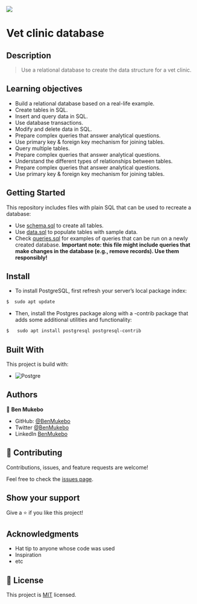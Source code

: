 ![](https://img.shields.io/badge/Microverse-blueviolet)

# Vet clinic database

## Description

> Use a relational database to create the data structure for a vet clinic.

## Learning objectives
- Build a relational database based on a real-life example.
- Create tables in SQL.
- Insert and query data in SQL.
- Use database transactions.
- Modify and delete data in SQL.
- Prepare complex queries that answer analytical questions.
- Use primary key & foreign key mechanism for joining tables.
- Query multiple tables.
- Prepare complex queries that answer analytical questions.
- Understand the different types of relationships between tables.
- Prepare complex queries that answer analytical questions.
- Use primary key & foreign key mechanism for joining tables.


## Getting Started

This repository includes files with plain SQL that can be used to recreate a database:

- Use [schema.sql](./schema.sql) to create all tables.
- Use [data.sql](./data.sql) to populate tables with sample data.
- Check [queries.sql](./queries.sql) for examples of queries that can be run on a newly created database. **Important note: this file might include queries that make changes in the database (e.g., remove records). Use them responsibly!**


## Install

- To install PostgreSQL, first refresh your server’s local package index:

```bash
$  sudo apt update
```
  
- Then, install the Postgres package along with a -contrib package that adds some additional utilities and functionality:

```bash
$   sudo apt install postgresql postgresql-contrib
```


## Built With

This project is build with:

-  ![Postgre](https://img.shields.io/badge/PostgreSQL-316192?style=for-the-badge&logo=postgresql&logoColor=white)

## Authors

👤 **Ben Mukebo**

- GitHub: [@BenMukebo](https://github.com/BenMukebo)
- Twitter [@BenMukebo](https://twitter.com/BenMukebo)
- LinkedIn [BenMukebo](https://www.linkedin.com/in/kasongo-mukebo-ben-591720205/)


## 🤝 Contributing

Contributions, issues, and feature requests are welcome!

Feel free to check the [issues page](https://github.com/BenMukebo/vet-clinic-database/issues).

## Show your support

Give a ⭐️ if you like this project!

## Acknowledgments

- Hat tip to anyone whose code was used
- Inspiration
- etc

## 📝 License

This project is [MIT](./MIT.md) licensed.
